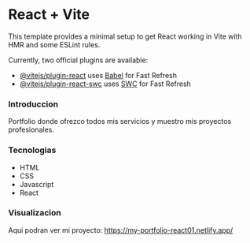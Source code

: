 # React + Vite

This template provides a minimal setup to get React working in Vite with HMR and some ESLint rules.

Currently, two official plugins are available:

- [@vitejs/plugin-react](https://github.com/vitejs/vite-plugin-react/blob/main/packages/plugin-react/README.md) uses [Babel](https://babeljs.io/) for Fast Refresh
- [@vitejs/plugin-react-swc](https://github.com/vitejs/vite-plugin-react-swc) uses [SWC](https://swc.rs/) for Fast Refresh


### Introduccion

Portfolio donde ofrezco todos mis servicios y muestro mis proyectos profesionales.

### Tecnologias

<ul>
<li>
  HTML
</li>
 <li>
  CSS
</li>
<li>
  Javascript
</li>
<li>
 React
</li>
</ul>

### Visualizacion

Aqui podran ver mi proyecto: https://my-portfolio-react01.netlify.app/
